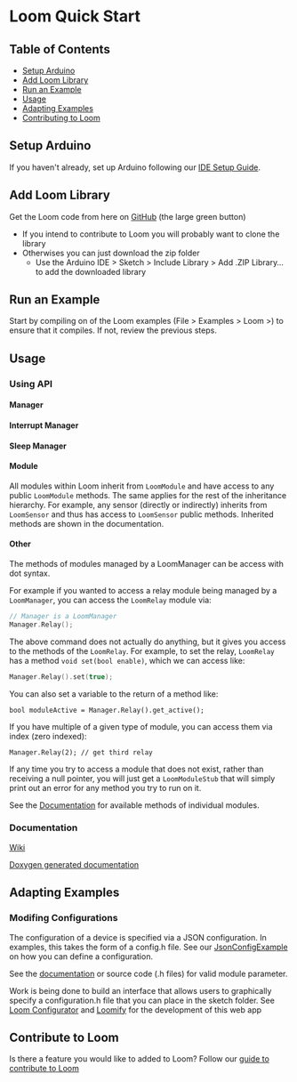 # Loom Quick Start

## Table of Contents

- [Setup Arduino](#setup-arduino)
- [Add Loom Library](#add-loom-library)
- [Run an Example](#run-an-example)
- [Usage](#usage)
- [Adapting Examples](#adapting-examples)
- [Contributing  to Loom](#contributing-to-loom)

## Setup Arduino

If you haven't already, set up Arduino following our [IDE Setup Guide](https://wiki.open-sensing.org/doku.php?id=ide-setup).

## Add Loom Library 

Get the Loom code from here on [GitHub](https://github.com/OPEnSLab-OSU/Loom) (the large green button)

- If you intend to contribute to Loom you will probably want to clone the library
- Otherwises you can just download the zip folder
  - Use the Arduino IDE > Sketch > Include Library > Add .ZIP Library… to add the downloaded library

## Run an Example

Start by compiling on of the Loom examples (File > Examples > Loom >) to ensure that it compiles. If not, review the previous steps.

## Usage

### Using API

#### Manager 

#### Interrupt Manager

#### Sleep Manager

#### Module

All modules within Loom inherit from `LoomModule` and have access to any public `LoomModule` methods.  The same applies for the rest of the inheritance hierarchy. For example, any sensor (directly or indirectly) inherits from `LoomSensor` and thus has access to `LoomSensor` public methods. Inherited methods are shown in the documentation.

#### Other

The methods of modules managed by a LoomManager can be access with dot syntax. 

For example if you wanted to access a relay module being managed by a `LoomManager`, you can access the `LoomRelay` module via:

```cpp
// Manager is a LoomManager
Manager.Relay();
```

The above command does not actually do anything, but it gives you access to the methods of the `LoomRelay`. For example, to set the relay, `LoomRelay` has a method `void set(bool enable)`, which we can access like:

```cpp
Manager.Relay().set(true);
```

You can also set a variable to the return of a method like:

```
bool moduleActive = Manager.Relay().get_active();
```

If you have multiple of a given type of module, you can access them via index (zero indexed):

```
Manager.Relay(2); // get third relay
```

If any time you try to access a module that does not exist, rather than receiving a null pointer, you will just get a `LoomModuleStub` that will simply print out an error for any method you try to run on it.

See the [Documentation](http://web.engr.oregonstate.edu/~goertzel/Loom_documentation/) for available methods of individual modules.

### Documentation

[Wiki](https://wiki.open-sensing.org/doku.php?id=loom)

[Doxygen generated documentation](http://web.engr.oregonstate.edu/~goertzel/Loom_documentation/)

## Adapting Examples

### Modifing Configurations

The configuration of a device is specified via a JSON configuration. In examples, this takes the form of a config.h file. See our [JsonConfigExample](https://github.com/OPEnSLab-OSU/Loom/tree/master/examples/JsonConfigExample) on how you can define a configuration. 

See the [documentation](http://web.engr.oregonstate.edu/~goertzel/Loom_documentation/) or source code (.h files) for valid module parameter.

Work is being done to build an interface that allows users to graphically specify a configuration.h file that you can place in the sketch folder. See [Loom Configurator](https://github.com/OPEnSLab-OSU/Loom_Configurator) and [Loomify](https://github.com/OPEnSLab-OSU/Loomify) for the development of this web app

## Contribute to Loom

Is there a feature you would like to added to Loom? Follow our [guide to contribute to Loom](https://github.com/OPEnSLab-OSU/Loom/Readme_Contributing.md)